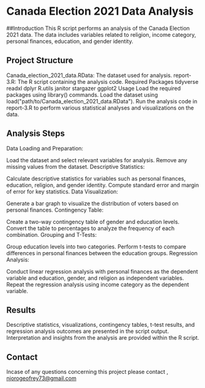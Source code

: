 # Canada Election 2021 Data Analysis
##Introduction
This R script performs an analysis of the Canada Election 2021 data. The data includes variables related to religion, income category, personal finances, education, and gender identity.

## Project Structure
Canada_election_2021_data.RData: The dataset used for analysis.
report-3.R: The R script containing the analysis code.
Required Packages
tidyverse
readxl
dplyr
R.utils
janitor
stargazer
ggplot2
Usage
Load the required packages using library() commands.
Load the dataset using load("path/to/Canada_election_2021_data.RData").
Run the analysis code in report-3.R to perform various statistical analyses and visualizations on the data.

## Analysis Steps
Data Loading and Preparation:

Load the dataset and select relevant variables for analysis.
Remove any missing values from the dataset.
Descriptive Statistics:

Calculate descriptive statistics for variables such as personal finances, education, religion, and gender identity.
Compute standard error and margin of error for key statistics.
Data Visualization:

Generate a bar graph to visualize the distribution of voters based on personal finances.
Contingency Table:

Create a two-way contingency table of gender and education levels.
Convert the table to percentages to analyze the frequency of each combination.
Grouping and T-Tests:

Group education levels into two categories.
Perform t-tests to compare differences in personal finances between the education groups.
Regression Analysis:

Conduct linear regression analysis with personal finances as the dependent variable and education, gender, and religion as independent variables.
Repeat the regression analysis using income category as the dependent variable.
## Results
Descriptive statistics, visualizations, contingency tables, t-test results, and regression analysis outcomes are presented in the script output.
Interpretation and insights from the analysis are provided within the R script.

## Contact
Incase of any questions concerning this project please contact , njorogeofrey73@gmail.com
